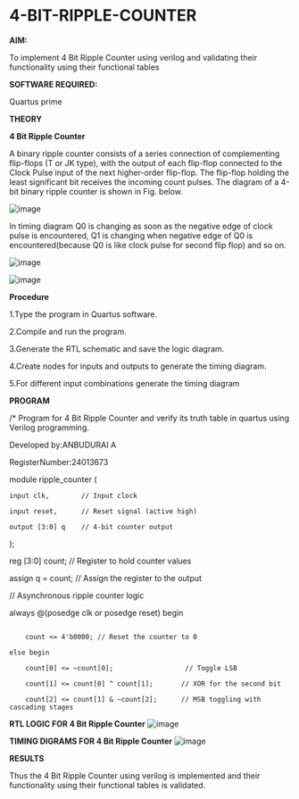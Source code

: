 # 4-BIT-RIPPLE-COUNTER

**AIM:**

To implement  4 Bit Ripple Counter using verilog and validating their functionality using their functional tables

**SOFTWARE REQUIRED:**

Quartus prime

**THEORY**

**4 Bit Ripple Counter**

A binary ripple counter consists of a series connection of complementing flip-flops (T or JK type), with the output of each flip-flop connected to the Clock Pulse input of the next higher-order flip-flop. The flip-flop holding the least significant bit receives the incoming count pulses. The diagram of a 4-bit binary ripple counter is shown in Fig. below.

![image](https://github.com/naavaneetha/4-BIT-RIPPLE-COUNTER/assets/154305477/cb4b74d4-31ab-4359-95d0-d22e67daba13)

In timing diagram Q0 is changing as soon as the negative edge of clock pulse is encountered, Q1 is changing when negative edge of Q0 is encountered(because Q0 is like clock pulse for second flip flop) and so on.

![image](https://github.com/naavaneetha/4-BIT-RIPPLE-COUNTER/assets/154305477/a573a7d6-014e-4e54-93e6-e2ac9530960b)

![image](https://github.com/naavaneetha/4-BIT-RIPPLE-COUNTER/assets/154305477/85e1958a-2fc1-49bb-9a9f-d58ccbf3663c)

**Procedure**

1.Type the program in Quartus software.

2.Compile and run the program.

3.Generate the RTL schematic and save the logic diagram.

4.Create nodes for inputs and outputs to generate the timing diagram.

5.For different input combinations generate the timing diagram

**PROGRAM**

/* Program for 4 Bit Ripple Counter and verify its truth table in quartus using Verilog programming.

 Developed by:ANBUDURAI A 
 
 RegisterNumber:24013673

 module ripple_counter (
```
input clk,        // Input clock

input reset,      // Reset signal (active high)

output [3:0] q    // 4-bit counter output
```
);

reg [3:0] count; // Register to hold counter values

assign q = count; // Assign the register to the output

// Asynchronous ripple counter logic

always @(posedge clk or posedge reset) begin
```if (reset) 

    count <= 4'b0000; // Reset the counter to 0

else begin

    count[0] <= ~count[0];                  // Toggle LSB
    
    count[1] <= count[0] ^ count[1];       // XOR for the second bit
    
    count[2] <= count[1] & ~count[2];      // MSB toggling with cascading stages
```
**RTL LOGIC FOR 4 Bit Ripple Counter**
![image](https://github.com/user-attachments/assets/bcf1e578-d217-479e-94cc-d71bbb3ef4e3)

**TIMING DIGRAMS FOR 4 Bit Ripple Counter**
![image](https://github.com/user-attachments/assets/97e8c3ed-f3cb-4dba-98a0-569245f87c80)

**RESULTS**


Thus the 4 Bit Ripple Counter using verilog is implemented and their functionality using their functional tables is validated.
